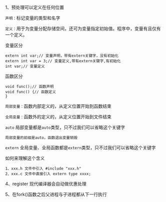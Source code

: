 
1、预处理可以定义在任何位置

`声明：`标记变量的类型和名字

`定义：`用于为变量分配存储空间，还可为变量指定初始值。程序中，变量有且仅有一个定义。

变量区分

```
extern int var;// 变量声明，带有extern关键字，没有初始化
extern int var = 3;// 变量定义,带有extern关键字,有初始化
int var;// 变量定义
```

函数区分

```
void func();// 函数声明
void func() {// 函数定义
}
```

`局部变量：`函数内部定义的，从定义位置开始到函数结束

`全局变量：`函数外的定义的，从定义位置开始到文件结束

`auto` 局部变量都是`auto`类型，只不过我们可以省略这个关键字

```
局部变量的前缀是auto，函数退出变量销毁
```

`extern` 全局变量、全局函数都是`extern`类型，只不过我们可以省略这个关键字

如何来理解这个含义

```
1、xxx.h 文件中引入 #include "xxx.h"
2、xxx.c 文件中直接引入 extern type xxxx;
```

4、register  现代编译器会自动做优惠处理

5、在fork()函数之后父进程与子进程都从下一行执行
